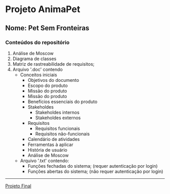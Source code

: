 # Projeto AnimaPet

## Nome: Pet Sem Fronteiras

### Conteúdos do repositório

1. Análise de Moscow
2. Diagrama de classes
3. Matriz de rastreabilidade de requisitos;
4. Arquivo '.doc' contendo
	- Conceitos iniciais
		- Objetivos do documento
		- Escopo do produto
		- Missão do produto
		- Missão do produto
		- Benefícios essenciais do produto
		- Stakeholdes
			- Stakeholdes internos
			- Stakeholdes externos
		- Requisitos
			- Requisitos funcionais
			- Requisitos não-funcionais
		- Calendário de atividades
		- Ferramentas à aplicar
		- História de usuário
		- Análise de Moscow
	- Arquivo '.txt' contendo:
		- Funções fechadas do sistema; (requer autenticação por login)
		- Funções abertas do sistema; (não requer autenticação por login)

---

[Projeto Final](https://github.com/ScParis/AnimaPet/tree/main/ProjetoFinal)
